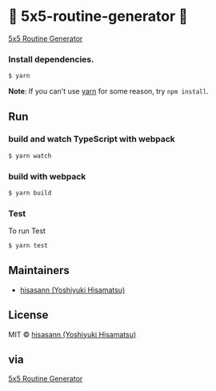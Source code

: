 # :lipstick: 5x5-routine-generator :lipstick:

[5x5 Routine Generator](https://5x5-routine-generator.netlify.com/)

### Install dependencies.

```bash
$ yarn
```

**Note**: If you can't use [yarn](https://github.com/yarnpkg/yarn) for some reason, try `npm install`.

## Run

### build and watch TypeScript with webpack

```bash
$ yarn watch
```

### build with webpack

```bash
$ yarn build
```

### Test

To run Test

```bash
$ yarn test
```

## Maintainers

- [hisasann (Yoshiyuki Hisamatsu)](https://github.com/hisasann)

## License

MIT © [hisasann (Yoshiyuki Hisamatsu)](https://github.com/hisasann)

## via

[5x5 Routine Generator](http://gluteus.web.fc2.com/5_5.html)
